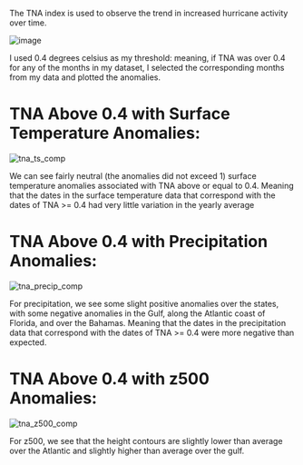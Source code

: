 The TNA index is used to observe the trend in increased hurricane activity over time.

![image](https://user-images.githubusercontent.com/114028135/204914940-fdc63aa3-2d22-4f9c-aa52-1eab25d30d0d.png)

I used 0.4 degrees celsius as my threshold: meaning, if TNA was over 0.4 for any of the months in my dataset, I selected the corresponding months from my data and plotted the anomalies.
# TNA Above 0.4 with Surface Temperature Anomalies:
![tna_ts_comp](https://user-images.githubusercontent.com/114028135/204915558-32770b50-b05c-4ec6-b83e-8071e6ac670a.png)

We can see fairly neutral (the anomalies did not exceed 1) surface temperature anomalies associated with TNA above or equal to 0.4. Meaning that the dates in the surface temperature data that correspond with the dates of TNA >= 0.4 had very little variation in the yearly average

# TNA Above 0.4 with Precipitation Anomalies:
![tna_precip_comp](https://user-images.githubusercontent.com/114028135/204915772-d734e549-b8f3-452b-9854-adf8b7cc27b4.png)

For precipitation, we see some slight positive anomalies over the states, with some negative anomalies in the Gulf, along the Atlantic coast of Florida, and over the Bahamas. Meaning that the dates in the precipitation data that correspond with the dates of TNA >= 0.4 were more negative than expected.

# TNA Above 0.4 with z500 Anomalies:
![tna_z500_comp](https://user-images.githubusercontent.com/114028135/204915846-9c65a50b-cd2b-4c9d-a9b0-55451d1cc5b4.png)

For z500, we see that the height contours are slightly lower than average over the Atlantic and slightly higher than average over the gulf. 

